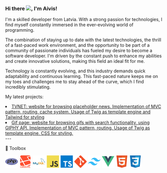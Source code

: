 ### Hi there <img src="https://raw.githubusercontent.com/MartinHeinz/MartinHeinz/master/wave.gif" width="30px">, I'm Aivis!

I'm a skilled developer from Latvia. With a strong passion for technologies, I find myself constantly immersed in the ever-evolving world of programming. 

The combination of staying up to date with the latest technologies, the thrill of a fast-paced work environment, and the opportunity to be part of a community of passionate individuals has fueled my desire to become a software developer. I'm driven by the constant push to enhance my abilities and create innovative solutions, making this field an ideal fit for me.

Technology is constantly evolving, and this industry demands quick adaptability and continuous learning. This fast-paced nature keeps me on my toes and challenges me to stay ahead of the curve, which I find incredibly stimulating.

My latest projects:
<li><a href="">TVNET: website for browsing placeholder news. Implementation of MVC pattern, routing, cache system. Usage of Twig as template engine and Tailwind for styling</a></li>
<li><a href="">Gif page: website for browsing gifs with search functionality, using GIPHY API. Implementation of MVC pattern, routing. Usage of Twig as template engine, CSS for styling.</a></li>
---

🧰 Toolbox

<img src="https://github.com/devicons/devicon/blob/master/icons/php/php-original.svg" alt="PHP Logo" width="40" height="40"/>  <img src="https://github.com/devicons/devicon/blob/master/icons/laravel/laravel-plain-wordmark.svg" alt="Laravel" width="40" height="40"/>  <img src="https://github.com/devicons/devicon/blob/master/icons/mysql/mysql-original-wordmark.svg" alt="MySQL Logo" width="40" height="40"/>  <img src="https://github.com/devicons/devicon/blob/master/icons/javascript/javascript-original.svg" alt="JS" width="40" height="40"/>  <img src="https://github.com/devicons/devicon/blob/master/icons/typescript/typescript-original.svg" alt="TS Logo" width="40" height="40"/>  <img src="https://github.com/devicons/devicon/blob/master/icons/git/git-plain.svg" alt="Git" width="40" height="40"/>  <img src="https://github.com/devicons/devicon/blob/master/icons/tailwindcss/tailwindcss-plain.svg" alt="Tailwinds" width="40" height="40"/>  <img src="https://github.com/devicons/devicon/blob/master/icons/vuejs/vuejs-original.svg" alt="Vuejs" width="40" height="40"/>  <img src="https://github.com/devicons/devicon/blob/master/icons/html5/html5-original.svg" alt="HTML5 Logo" width="40" height="40"/>  <img src="https://github.com/devicons/devicon/blob/master/icons/css3/css3-original.svg" alt="CSS3" width="40" height="40"/>
